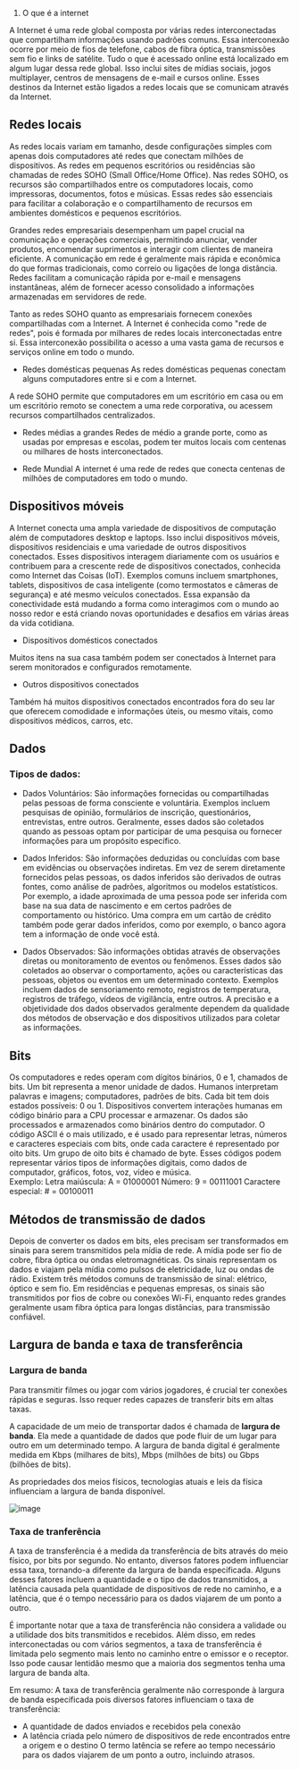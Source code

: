 1. O que é a internet

A Internet é uma rede global composta por várias redes interconectadas que compartilham informações usando padrões comuns. Essa interconexão ocorre por meio de fios de telefone, cabos de fibra óptica, transmissões sem fio e links de satélite. Tudo o que é acessado online está localizado em algum lugar dessa rede global. Isso inclui sites de mídias sociais, jogos multiplayer, centros de mensagens de e-mail e cursos online. Esses destinos da Internet estão ligados a redes locais que se comunicam através da Internet.

## Redes locais

As redes locais variam em tamanho, desde configurações simples com apenas dois computadores até redes que conectam milhões de dispositivos. As redes em pequenos escritórios ou residências são chamadas de redes SOHO (Small Office/Home Office). Nas redes SOHO, os recursos são compartilhados entre os computadores locais, como impressoras, documentos, fotos e músicas. Essas redes são essenciais para facilitar a colaboração e o compartilhamento de recursos em ambientes domésticos e pequenos escritórios.

Grandes redes empresariais desempenham um papel crucial na comunicação e operações comerciais, permitindo anunciar, vender produtos, encomendar suprimentos e interagir com clientes de maneira eficiente. A comunicação em rede é geralmente mais rápida e econômica do que formas tradicionais, como correio ou ligações de longa distância. Redes facilitam a comunicação rápida por e-mail e mensagens instantâneas, além de fornecer acesso consolidado a informações armazenadas em servidores de rede.

Tanto as redes SOHO quanto as empresariais fornecem conexões compartilhadas com a Internet. A Internet é conhecida como "rede de redes", pois é formada por milhares de redes locais interconectadas entre si. Essa interconexão possibilita o acesso a uma vasta gama de recursos e serviços online em todo o mundo.

* Redes domésticas pequenas
As redes domésticas pequenas conectam alguns computadores entre si e com a Internet.

A rede SOHO permite que computadores em um escritório em casa ou em um escritório remoto se conectem a uma rede corporativa, ou acessem recursos compartilhados centralizados.

* Redes médias a grandes
Redes de médio a grande porte, como as usadas por empresas e escolas, podem ter muitos locais com centenas ou milhares de hosts interconectados.

* Rede Mundial
A internet é uma rede de redes que conecta centenas de milhões de computadores em todo o mundo.

## Dispositivos móveis

A Internet conecta uma ampla variedade de dispositivos de computação além de computadores desktop e laptops. Isso inclui dispositivos móveis, dispositivos residenciais e uma variedade de outros dispositivos conectados. Esses dispositivos interagem diariamente com os usuários e contribuem para a crescente rede de dispositivos conectados, conhecida como Internet das Coisas (IoT). Exemplos comuns incluem smartphones, tablets, dispositivos de casa inteligente (como termostatos e câmeras de segurança) e até mesmo veículos conectados. Essa expansão da conectividade está mudando a forma como interagimos com o mundo ao nosso redor e está criando novas oportunidades e desafios em várias áreas da vida cotidiana.

* Dispositivos domésticos conectados

Muitos itens na sua casa também podem ser conectados à Internet para serem monitorados e configurados remotamente.

* Outros dispositivos conectados

Também há muitos dispositivos conectados encontrados fora do seu lar que oferecem comodidade e informações úteis, ou mesmo vitais, como dispositivos médicos, carros, etc. 

## Dados

### Tipos de dados:

* Dados Voluntários: São informações fornecidas ou compartilhadas pelas pessoas de forma consciente e voluntária.
Exemplos incluem pesquisas de opinião, formulários de inscrição, questionários, entrevistas, entre outros.
Geralmente, esses dados são coletados quando as pessoas optam por participar de uma pesquisa ou fornecer informações para um propósito específico.

* Dados Inferidos: São informações deduzidas ou concluídas com base em evidências ou observações indiretas.
Em vez de serem diretamente fornecidos pelas pessoas, os dados inferidos são derivados de outras fontes, como análise de padrões, algoritmos ou modelos estatísticos.
Por exemplo, a idade aproximada de uma pessoa pode ser inferida com base na sua data de nascimento e em certos padrões de comportamento ou histórico. Uma compra em um cartão de crédito também pode gerar dados inferidos, como por exemplo, o banco agora tem a informação de onde você está.

* Dados Observados: São informações obtidas através de observações diretas ou monitoramento de eventos ou fenômenos.
Esses dados são coletados ao observar o comportamento, ações ou características das pessoas, objetos ou eventos em um determinado contexto.
Exemplos incluem dados de sensoriamento remoto, registros de temperatura, registros de tráfego, vídeos de vigilância, entre outros.
A precisão e a objetividade dos dados observados geralmente dependem da qualidade dos métodos de observação e dos dispositivos utilizados para coletar as informações.


## Bits

Os computadores e redes operam com dígitos binários, 0 e 1, chamados de bits. Um bit representa a menor unidade de dados. Humanos interpretam palavras e imagens; computadores, padrões de bits. Cada bit tem dois estados possíveis: 0 ou 1. Dispositivos convertem interações humanas em código binário para a CPU processar e armazenar. Os dados são processados e armazenados como binários dentro do computador. O código ASCII é o mais utilizado, e é usado para representar letras, números e caracteres especiais com bits, onde cada caractere é representado por oito bits. Um grupo de oito bits é chamado de byte. Esses códigos podem representar vários tipos de informações digitais, como dados de computador, gráficos, fotos, voz, vídeo e música.<br>
Exemplo: 
Letra maiúscula: A = 01000001
Número: 9 = 00111001
Caractere especial: # = 00100011

## Métodos de transmissão de dados

Depois de converter os dados em bits, eles precisam ser transformados em sinais para serem transmitidos pela mídia de rede. A mídia pode ser fio de cobre, fibra óptica ou ondas eletromagnéticas. Os sinais representam os dados e viajam pela mídia como pulsos de eletricidade, luz ou ondas de rádio. Existem três métodos comuns de transmissão de sinal: elétrico, óptico e sem fio. Em residências e pequenas empresas, os sinais são transmitidos por fios de cobre ou conexões Wi-Fi, enquanto redes grandes geralmente usam fibra óptica para longas distâncias, para transmissão confiável.


## Largura de banda e taxa de transferência

### Largura de banda
Para transmitir filmes ou jogar com vários jogadores, é crucial ter conexões rápidas e seguras. Isso requer redes capazes de transferir bits em altas taxas.

A capacidade de um meio de transportar dados é chamada de **largura de banda**. Ela mede a quantidade de dados que pode fluir de um lugar para outro em um determinado tempo. A largura de banda digital é geralmente medida em Kbps (milhares de bits), Mbps (milhões de bits) ou Gbps (bilhões de bits).

As propriedades dos meios físicos, tecnologias atuais e leis da física influenciam a largura de banda disponível.

![image](https://github.com/micvet/cisco_network/assets/86981990/61028419-b9e7-43da-81d3-b7609b35f014)

### Taxa de tranferência
A taxa de transferência é a medida da transferência de bits através do meio físico, por bits por segundo. No entanto, diversos fatores podem influenciar essa taxa, tornando-a diferente da largura de banda especificada. Alguns desses fatores incluem a quantidade e o tipo de dados transmitidos, a latência causada pela quantidade de dispositivos de rede no caminho, e a latência, que é o tempo necessário para os dados viajarem de um ponto a outro.

É importante notar que a taxa de transferência não considera a validade ou a utilidade dos bits transmitidos e recebidos. Além disso, em redes interconectadas ou com vários segmentos, a taxa de transferência é limitada pelo segmento mais lento no caminho entre o emissor e o receptor. Isso pode causar lentidão mesmo que a maioria dos segmentos tenha uma largura de banda alta.

Em resumo: 
A taxa de transferência geralmente não corresponde à largura de banda especificada pois diversos fatores influenciam o taxa de transferência:
- A quantidade de dados enviados e recebidos pela conexão
- A latência criada pelo número de dispositivos de rede encontrados entre a origem e o destino
O termo latência se refere ao tempo necessário para os dados viajarem de um ponto a outro, incluindo atrasos.

